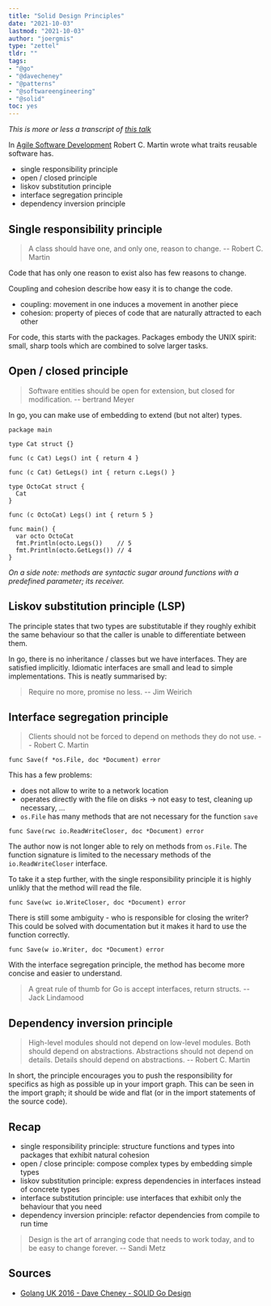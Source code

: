 ```yaml
---
title: "Solid Design Principles"
date: "2021-10-03"
lastmod: "2021-10-03"
author: "joergmis"
type: "zettel"
tldr: ""
tags:
- "@go"
- "@davecheney"
- "@patterns"
- "@softwareengineering"
- "@solid"
toc: yes
---
```


*This is more or less a transcript of [this talk](https://www.youtube.com/watch?v=zzAdEt3xZ1M)*

In [Agile Software Development](https://www.orellfuessli.ch/shop/home/artikeldetails/ID39816885.html)
Robert C. Martin wrote what traits reusable software has.

- single responsibility principle
- open / closed principle
- liskov substitution principle
- interface segregation principle
- dependency inversion principle

## Single responsibility principle

> A class should have one, and only one, reason to change.
> -- Robert C. Martin

Code that has only one reason to exist also has few reasons to change.

Coupling and cohesion describe how easy it is to change the code.

- coupling: movement in one induces a movement in another piece
- cohesion: property of pieces of code that are naturally attracted to each 
  other

For code, this starts with the packages. Packages embody the UNIX spirit: 
small, sharp tools which are combined to solve larger tasks.

## Open / closed principle

> Software entities should be open for extension, but closed for modification.
> -- bertrand Meyer

In go, you can make use of embedding to extend (but not alter) types.

```
package main

type Cat struct {}

func (c Cat) Legs() int { return 4 }

func (c Cat) GetLegs() int { return c.Legs() }

type OctoCat struct {
  Cat
}

func (c OctoCat) Legs() int { return 5 }

func main() {
  var octo OctoCat
  fmt.Println(octo.Legs())    // 5
  fmt.Println(octo.GetLegs()) // 4
}
```

*On a side note: methods are syntactic sugar around functions with a predefined
parameter; its receiver.*

## Liskov substitution principle (LSP)

The principle states that two types are substitutable if they roughly exhibit
the same behaviour so that the caller is unable to differentiate between them.

In go, there is no inheritance / classes but we have interfaces. They are
satisfied implicitly. Idiomatic interfaces are small and lead to simple 
implementations. This is neatly summarised by:

> Require no more, promise no less.
> -- Jim Weirich

## Interface segregation principle

> Clients should not be forced to depend on methods they do not use.
> -- Robert C. Martin

```
func Save(f *os.File, doc *Document) error
```

This has a few problems:

- does not allow to write to a network location
- operates directly with the file on disks -> not easy to test, cleaning up 
  necessary, ...
- `os.File` has many methods that are not necessary for the function `save`

```
func Save(rwc io.ReadWriteCloser, doc *Document) error
```

The author now is not longer able to rely on methods from `os.File`. The
function signature is limited to the necessary methods of the 
`io.ReadWriteCloser` interface.

To take it a step further, with the single responsibility principle it is 
highly unlikly that the method will read the file. 

```
func Save(wc io.WriteCloser, doc *Document) error
```

There is still some ambiguity - who is responsible for closing the writer? This
could be solved with documentation but it makes it hard to use the function
correctly.

```
func Save(w io.Writer, doc *Document) error
```

With the interface segregation principle, the method has become more concise 
and easier to understand.

> A great rule of thumb for Go is accept interfaces, return structs.
> -- Jack Lindamood

## Dependency inversion principle

> High-level modules should not depend on low-level modules. Both should depend
> on abstractions. Abstractions should not depend on details. Details
> should depend on abstractions.
> -- Robert C. Martin

In short, the principle encourages you to push the responsibility for specifics
as high as possible up in your import graph. This can be seen in the import 
graph; it should be wide and flat (or in the import statements of the source 
code).

## Recap

- single responsibility principle: structure functions and types into packages
  that exhibit natural cohesion
- open / close principle: compose complex types by embedding simple types
- liskov substitution principle: express dependencies in interfaces instead of
  concrete types
- interface substitution principle: use interfaces that exhibit only the
  behaviour that you need
- dependency inversion principle: refactor dependencies from compile to run
  time

> Design is the art of arranging code that needs to work today, and to be easy
> to change forever.
> -- Sandi Metz

## Sources

- [Golang UK 2016 - Dave Cheney - SOLID Go Design](https://www.youtube.com/watch?v=zzAdEt3xZ1M)

